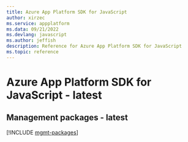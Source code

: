 ```yaml
---
title: Azure App Platform SDK for JavaScript
author: xirzec
ms.service: appplatform
ms.data: 09/21/2022
ms.devlang: javascript
ms.author: jeffish
description: Reference for Azure App Platform SDK for JavaScript
ms.topic: reference
---
```

# Azure App Platform SDK for JavaScript - latest

## Management packages - latest
[!INCLUDE [mgmt-packages](app-platform-mgmt-index.md)]